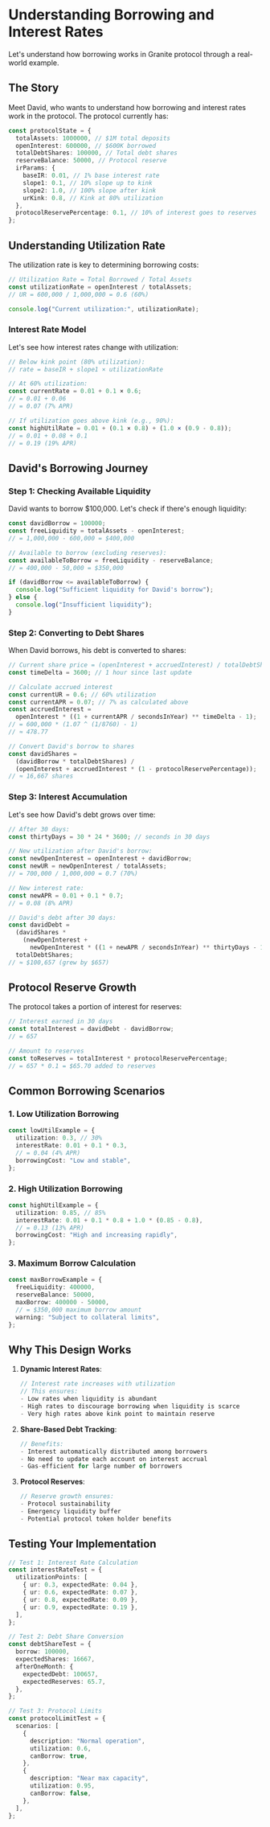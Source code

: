# Understanding Borrowing and Interest Rates

Let's understand how borrowing works in Granite protocol through a real-world example.

## The Story

Meet David, who wants to understand how borrowing and interest rates work in the protocol. The protocol currently has:

```typescript
const protocolState = {
  totalAssets: 1000000, // $1M total deposits
  openInterest: 600000, // $600K borrowed
  totalDebtShares: 100000, // Total debt shares
  reserveBalance: 50000, // Protocol reserve
  irParams: {
    baseIR: 0.01, // 1% base interest rate
    slope1: 0.1, // 10% slope up to kink
    slope2: 1.0, // 100% slope after kink
    urKink: 0.8, // Kink at 80% utilization
  },
  protocolReservePercentage: 0.1, // 10% of interest goes to reserves
};
```

## Understanding Utilization Rate

The utilization rate is key to determining borrowing costs:

```typescript
// Utilization Rate = Total Borrowed / Total Assets
const utilizationRate = openInterest / totalAssets;
// UR = 600,000 / 1,000,000 = 0.6 (60%)

console.log("Current utilization:", utilizationRate);
```

### Interest Rate Model

Let's see how interest rates change with utilization:

```typescript
// Below kink point (80% utilization):
// rate = baseIR + slope1 × utilizationRate

// At 60% utilization:
const currentRate = 0.01 + 0.1 × 0.6;
// = 0.01 + 0.06
// = 0.07 (7% APR)

// If utilization goes above kink (e.g., 90%):
const highUtilRate = 0.01 + (0.1 × 0.8) + (1.0 × (0.9 - 0.8));
// = 0.01 + 0.08 + 0.1
// = 0.19 (19% APR)
```

## David's Borrowing Journey

### Step 1: Checking Available Liquidity

David wants to borrow $100,000. Let's check if there's enough liquidity:

```typescript
const davidBorrow = 100000;
const freeLiquidity = totalAssets - openInterest;
// = 1,000,000 - 600,000 = $400,000

// Available to borrow (excluding reserves):
const availableToBorrow = freeLiquidity - reserveBalance;
// = 400,000 - 50,000 = $350,000

if (davidBorrow <= availableToBorrow) {
  console.log("Sufficient liquidity for David's borrow");
} else {
  console.log("Insufficient liquidity");
}
```

### Step 2: Converting to Debt Shares

When David borrows, his debt is converted to shares:

```typescript
// Current share price = (openInterest + accruedInterest) / totalDebtShares
const timeDelta = 3600; // 1 hour since last update

// Calculate accrued interest
const currentUR = 0.6; // 60% utilization
const currentAPR = 0.07; // 7% as calculated above
const accruedInterest =
  openInterest * ((1 + currentAPR / secondsInYear) ** timeDelta - 1);
// = 600,000 * (1.07 ^ (1/8760) - 1)
// ≈ 478.77

// Convert David's borrow to shares
const davidShares =
  (davidBorrow * totalDebtShares) /
  (openInterest + accruedInterest * (1 - protocolReservePercentage));
// ≈ 16,667 shares
```

### Step 3: Interest Accumulation

Let's see how David's debt grows over time:

```typescript
// After 30 days:
const thirtyDays = 30 * 24 * 3600; // seconds in 30 days

// New utilization after David's borrow:
const newOpenInterest = openInterest + davidBorrow;
const newUR = newOpenInterest / totalAssets;
// = 700,000 / 1,000,000 = 0.7 (70%)

// New interest rate:
const newAPR = 0.01 + 0.1 * 0.7;
// = 0.08 (8% APR)

// David's debt after 30 days:
const davidDebt =
  (davidShares *
    (newOpenInterest +
      newOpenInterest * ((1 + newAPR / secondsInYear) ** thirtyDays - 1))) /
  totalDebtShares;
// ≈ $100,657 (grew by $657)
```

## Protocol Reserve Growth

The protocol takes a portion of interest for reserves:

```typescript
// Interest earned in 30 days
const totalInterest = davidDebt - davidBorrow;
// = 657

// Amount to reserves
const toReserves = totalInterest * protocolReservePercentage;
// = 657 * 0.1 = $65.70 added to reserves
```

## Common Borrowing Scenarios

### 1. Low Utilization Borrowing

```typescript
const lowUtilExample = {
  utilization: 0.3, // 30%
  interestRate: 0.01 + 0.1 * 0.3,
  // = 0.04 (4% APR)
  borrowingCost: "Low and stable",
};
```

### 2. High Utilization Borrowing

```typescript
const highUtilExample = {
  utilization: 0.85, // 85%
  interestRate: 0.01 + 0.1 * 0.8 + 1.0 * (0.85 - 0.8),
  // = 0.13 (13% APR)
  borrowingCost: "High and increasing rapidly",
};
```

### 3. Maximum Borrow Calculation

```typescript
const maxBorrowExample = {
  freeLiquidity: 400000,
  reserveBalance: 50000,
  maxBorrow: 400000 - 50000,
  // = $350,000 maximum borrow amount
  warning: "Subject to collateral limits",
};
```

## Why This Design Works

1. **Dynamic Interest Rates**:

   ```typescript
   // Interest rate increases with utilization
   // This ensures:
   - Low rates when liquidity is abundant
   - High rates to discourage borrowing when liquidity is scarce
   - Very high rates above kink point to maintain reserve
   ```

2. **Share-Based Debt Tracking**:

   ```typescript
   // Benefits:
   - Interest automatically distributed among borrowers
   - No need to update each account on interest accrual
   - Gas-efficient for large number of borrowers
   ```

3. **Protocol Reserves**:
   ```typescript
   // Reserve growth ensures:
   - Protocol sustainability
   - Emergency liquidity buffer
   - Potential protocol token holder benefits
   ```

## Testing Your Implementation

```typescript
// Test 1: Interest Rate Calculation
const interestRateTest = {
  utilizationPoints: [
    { ur: 0.3, expectedRate: 0.04 },
    { ur: 0.6, expectedRate: 0.07 },
    { ur: 0.8, expectedRate: 0.09 },
    { ur: 0.9, expectedRate: 0.19 },
  ],
};

// Test 2: Debt Share Conversion
const debtShareTest = {
  borrow: 100000,
  expectedShares: 16667,
  afterOneMonth: {
    expectedDebt: 100657,
    expectedReserves: 65.7,
  },
};

// Test 3: Protocol Limits
const protocolLimitTest = {
  scenarios: [
    {
      description: "Normal operation",
      utilization: 0.6,
      canBorrow: true,
    },
    {
      description: "Near max capacity",
      utilization: 0.95,
      canBorrow: false,
    },
  ],
};
```
